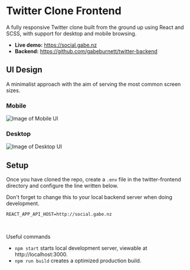 # Twitter Clone Frontend

A fully responsive Twitter clone built from the ground up using React and SCSS, with support for desktop and mobile browsing.
- **Live demo:** https://social.gabe.nz
- **Backend:** https://github.com/gabeburnett/twitter-backend

## UI Design
A minimalist approach with the aim of serving the most common screen sizes.

### Mobile

![Image of Mobile UI](https://i.imgur.com/bdqccrW.png)

### Desktop

![Image of Desktop UI](https://i.imgur.com/oBZvcx3.png)

## Setup

Once you have cloned the repo, create a `.env` file in the twitter-frontend directory and configure the line written below.

Don't forget to change this to your local backend server when doing development.
```
REACT_APP_API_HOST=http://social.gabe.nz
```

<br/>

Useful commands
- `npm start` starts local development server, viewable at http://localhost:3000.
- `npm run build` creates a optimized production build.